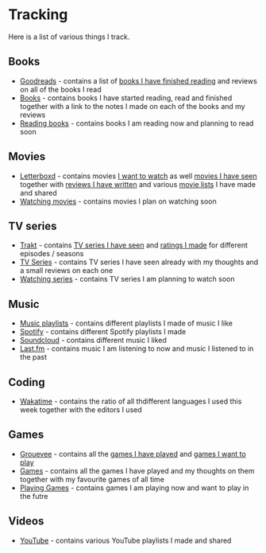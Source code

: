 # Tracking
Here is a list of various things I track.

## Books
- [Goodreads](https://www.goodreads.com/user/show/15768482-nikita-voloboev) - contains a list of [books I have finished reading](https://www.goodreads.com/review/list/15768482?shelf=read) and reviews on all of the books I read
- [Books](../books/Books.md) - contains books I have started reading, read and finished together with a link to the notes I made on each of the books and my reviews
- [Reading books](https://trello.com/b/MOrnm2aN) - contains books I am reading now and planning to read soon

## Movies
- [Letterboxd](https://letterboxd.com/NikitaVoloboev/) - contains movies [I want to watch](https://letterboxd.com/nikitavoloboev/watchlist/) as well [movies I have seen](https://letterboxd.com/nikitavoloboev/films/) together with [reviews I have written](https://letterboxd.com/nikitavoloboev/films/reviews/by/added/) and various [movie lists](https://letterboxd.com/nikitavoloboev/lists/) I have made and shared
- [Watching movies](https://trello.com/b/jFaHJFow) - contains movies I plan on watching soon

## TV series
- [Trakt](https://trakt.tv/users/nikivi) - contains [TV series I have seen](https://trakt.tv/users/nikivi/history) and [ratings I made](https://trakt.tv/users/nikivi/ratings) for different episodes /  seasons 
- [TV Series](../tv-series/tv-series.md) - contains TV series I have seen already with my thoughts and a small reviews on each one
- [Watching series](https://trello.com/b/iUtT6wmu) - contains TV series I am planning to watch soon

## Music
- [Music playlists](../music/music-plays.md) - contains different playlists I made of music I like
- [Spotify](https://open.spotify.com/user/nikitavoloboev) - contains different Spotify playlists I made
- [Soundcloud](https://soundcloud.com/nikitavoloboev) - contains different music I liked
- [Last.fm](https://www.last.fm/user/playfullyExist) - contains music I am listening to now and music I listened to in the past

## Coding
- [Wakatime](https://wakatime.com/@nikivi) - contains the ratio of all thdifferent languages I used this week together with the editors I used

## Games
- [Grouevee](https://www.grouvee.com/user/nikivi/) - contains all the [games I have played](https://www.grouvee.com/user/nikivi/shelves/12649-played/?num=25) and [games I want to play](https://www.grouvee.com/user/nikivi/shelves/12652-wish-list/?num=25)
- [Games](../games/Games.md) - contains all the games I have played and my thoughts on them together with my favourite games of all time
- [Playing Games](https://trello.com/b/EekGabpj) - contains games I am playing now and want to play in the futre

## Videos
- [YouTube](../other/YouTube.md) - contains various YouTube playlists I made and shared